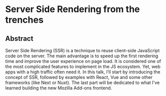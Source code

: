 # Server Side Rendering from the trenches

## Abstract

Server Side Rendering (SSR) is a technique to reuse client-side JavaScript code
on the server. The main advantage is to speed up the first rendering time and
improve the user experience on page load. It is considered one of the most
complicated features to implement in the JS ecosystem. Yet, web apps with a high
traffic often need it. In this talk, I’ll start by introducing the concept of
SSR, followed by examples with React, Vue and some other frameworks (like Next
or Nuxt). The last part will be dedicated to what I've learned building the new
Mozilla Add-ons frontend.
